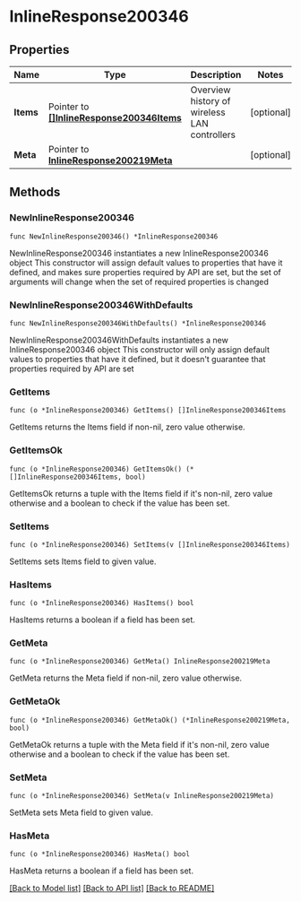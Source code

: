 # InlineResponse200346

## Properties

Name | Type | Description | Notes
------------ | ------------- | ------------- | -------------
**Items** | Pointer to [**[]InlineResponse200346Items**](InlineResponse200346Items.md) | Overview history of wireless LAN controllers | [optional] 
**Meta** | Pointer to [**InlineResponse200219Meta**](InlineResponse200219Meta.md) |  | [optional] 

## Methods

### NewInlineResponse200346

`func NewInlineResponse200346() *InlineResponse200346`

NewInlineResponse200346 instantiates a new InlineResponse200346 object
This constructor will assign default values to properties that have it defined,
and makes sure properties required by API are set, but the set of arguments
will change when the set of required properties is changed

### NewInlineResponse200346WithDefaults

`func NewInlineResponse200346WithDefaults() *InlineResponse200346`

NewInlineResponse200346WithDefaults instantiates a new InlineResponse200346 object
This constructor will only assign default values to properties that have it defined,
but it doesn't guarantee that properties required by API are set

### GetItems

`func (o *InlineResponse200346) GetItems() []InlineResponse200346Items`

GetItems returns the Items field if non-nil, zero value otherwise.

### GetItemsOk

`func (o *InlineResponse200346) GetItemsOk() (*[]InlineResponse200346Items, bool)`

GetItemsOk returns a tuple with the Items field if it's non-nil, zero value otherwise
and a boolean to check if the value has been set.

### SetItems

`func (o *InlineResponse200346) SetItems(v []InlineResponse200346Items)`

SetItems sets Items field to given value.

### HasItems

`func (o *InlineResponse200346) HasItems() bool`

HasItems returns a boolean if a field has been set.

### GetMeta

`func (o *InlineResponse200346) GetMeta() InlineResponse200219Meta`

GetMeta returns the Meta field if non-nil, zero value otherwise.

### GetMetaOk

`func (o *InlineResponse200346) GetMetaOk() (*InlineResponse200219Meta, bool)`

GetMetaOk returns a tuple with the Meta field if it's non-nil, zero value otherwise
and a boolean to check if the value has been set.

### SetMeta

`func (o *InlineResponse200346) SetMeta(v InlineResponse200219Meta)`

SetMeta sets Meta field to given value.

### HasMeta

`func (o *InlineResponse200346) HasMeta() bool`

HasMeta returns a boolean if a field has been set.


[[Back to Model list]](../README.md#documentation-for-models) [[Back to API list]](../README.md#documentation-for-api-endpoints) [[Back to README]](../README.md)


